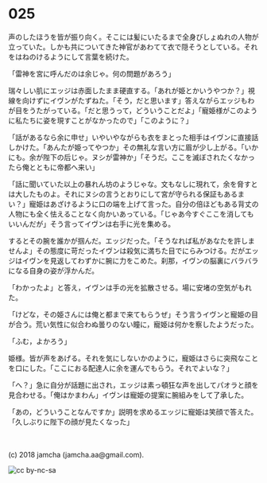 # 025

声のしたほうを皆が振り向く。そこには髪にいたるまで全身びしょぬれの人物が立っていた。しかも共についてきた神官があわてて衣で隠そうとしている。それをはねのけるようにして言葉を続けた。  

「雷神を宮に呼んだのは余じゃ。何の問題があろう」  

瑞々しい肌にエッジは赤面したまま硬直する。「あれが姫とかいうやつか？」視線を向けずにイヴンがたずねた。「そう，だと思います」答えながらエッジもわが目をうたがっている。「だと思うって，どういうことだよ」「寵姫様がこのように私たちに姿を現すことがなかったので」「このように？」  

「話があるなら余に申せ」いやいやながらも衣をまとった相手はイヴンに直接話しかけた。「あんたが姫ってやつか」その無礼な言い方に眉が少し上がる。「いかにも。余が陛下の后じゃ。ヌシが雷神か」「そうだ。ここを滅ぼされたくなかったら俺とともに帝都へ来い」  

「話に聞いていた以上の暴れん坊のようじゃな。文もなしに現れて，余を脅すとは大したものよ。それにヌシの言うとおりにして宮が守られる保証もあるまい？」寵姫はあざけるように口の端を上げて言った。自分の倍ほどもある背丈の人物にも全く怯えることなく向かいあっている。「じゃあ今すぐここを消してもいいんだが」そう言ってイヴンは右手に光を集める。  

するとその腕を誰かが掴んだ。エッジだった。「そうなれば私があなたを許しませんよ」その態度に苛だったイヴンは殺気に満ちた目でにらみつける。だがエッジはイヴンを見返してわずかに腕に力をこめた。刹那，イヴンの脳裏にバラバラになる自身の姿が浮かんだ。  

「わかったよ」と答え，イヴンは手の光を拡散させる。場に安堵の空気がもれた。  

「けどな，その姫さんには俺と都まで来てもらうぜ」そう言うイヴンと寵姫の目が合う。荒い気性に似合わぬ曇りのない瞳に，寵姫は何かを察したようだった。  

「ふむ，よかろう」  

姫様。皆が声をあげる。それを気にしないかのように，寵姫はさらに突飛なことを口にした。「ここにおる配達人に余を運んでもらう。それでよいな？」  

「へ？」急に自分が話題に出され，エッジは素っ頓狂な声を出してパオラと顔を見合わせる。「俺はかまわん」イヴンは寵姫の提案に腕組みをして了承した。  

「あの，どういうことなんですか」説明を求めるエッジに寵姫は笑顔で答えた。「久しぶりに陛下の顔が見たくなった」  

<br>  
<br>  
(c) 2018 jamcha (jamcha.aa@gmail.com).  

![cc by-nc-sa](http://i.creativecommons.org/l/by-nc-sa/4.0/88x31.png)